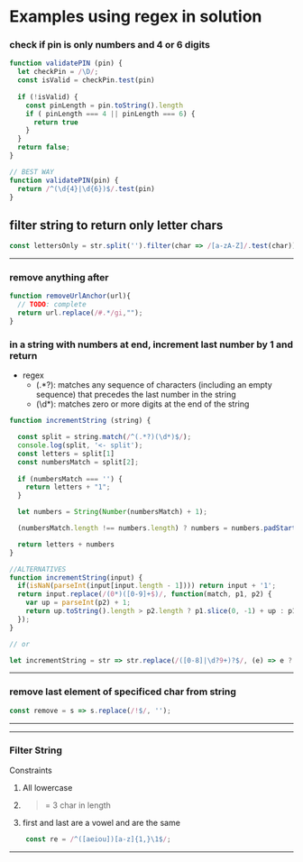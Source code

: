 # Examples using regex in solution

### check if pin is only numbers and 4 or 6 digits
```javascript
function validatePIN (pin) {
  let checkPin = /\D/;
  const isValid = checkPin.test(pin)
  
  if (!isValid) {
    const pinLength = pin.toString().length
    if ( pinLength === 4 || pinLength === 6) {
      return true
    }
  }
  return false;
}

// BEST WAY
function validatePIN(pin) {
  return /^(\d{4}|\d{6})$/.test(pin)
}
```

## filter string to return only letter chars
```javascript 
const lettersOnly = str.split('').filter(char => /[a-zA-Z]/.test(char));
```
***

### remove anything after #
```javascript
function removeUrlAnchor(url){
  // TODO: complete
  return url.replace(/#.*/gi,"");
}
```

### in a string with numbers at end, increment last number by 1 and return 

- regex
  - \(.*?): matches any sequence of characters (including an empty sequence) that precedes the last number in the string
  - (\d*): matches zero or more digits at the end of the string



```javascript
function incrementString (string) {

  const split = string.match(/^(.*?)(\d*)$/);
  console.log(split, '<- split');
  const letters = split[1]
  const numbersMatch = split[2];
  
  if (numbersMatch === '') {
    return letters + "1";
  }

  let numbers = String(Number(numbersMatch) + 1);

  (numbersMatch.length !== numbers.length) ? numbers = numbers.padStart(numbersMatch.length, "0"): '';

  return letters + numbers  
}

//ALTERNATIVES
function incrementString(input) {
  if(isNaN(parseInt(input[input.length - 1]))) return input + '1';
  return input.replace(/(0*)([0-9]+$)/, function(match, p1, p2) {
    var up = parseInt(p2) + 1;
    return up.toString().length > p2.length ? p1.slice(0, -1) + up : p1 + up;
  });
}

// or

let incrementString = str => str.replace(/([0-8]|\d?9+)?$/, (e) => e ? + e + 1 : 1)

```
***

### remove last element of specificed char from string

```javascript
const remove = s => s.replace(/!$/, '');
```

***

***
### Filter String
Constraints
1. All lowercase
2. >= 3 char in length
3. first and last are a vowel and are the same
```javascript
    const re = /^([aeiou])[a-z]{1,}\1$/;
```
***


